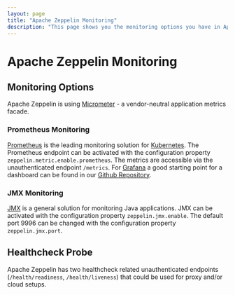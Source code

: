 ```yaml
---
layout: page
title: "Apache Zeppelin Monitoring"
description: "This page shows you the monitoring options you have in Apache Zeppelin"
---
```

<!--
Licensed under the Apache License, Version 2.0 (the "License");
you may not use this file except in compliance with the License.
You may obtain a copy of the License at

http://www.apache.org/licenses/LICENSE-2.0

Unless required by applicable law or agreed to in writing, software
distributed under the License is distributed on an "AS IS" BASIS,
WITHOUT WARRANTIES OR CONDITIONS OF ANY KIND, either express or implied.
See the License for the specific language governing permissions and
limitations under the License.
-->
# Apache Zeppelin Monitoring

<div id="toc"></div>

## Monitoring Options

Apache Zeppelin is using [Micrometer](https://micrometer.io/) - a vendor-neutral application metrics facade.

### Prometheus Monitoring

[Prometheus](https://prometheus.io/) is the leading monitoring solution for [Kubernetes](https://kubernetes.io/). The Prometheus endpoint can be activated with the configuration property `zeppelin.metric.enable.prometheus`. The metrics are accessible via the unauthenticated endpoint `/metrics`.
For [Grafana](https://grafana.com/) a good starting point for a dashboard can be found in our [Github Repository](https://github.com/apache/zeppelin/blob/grafana/examples/dashboard.json).

### JMX Monitoring

[JMX](https://en.wikipedia.org/wiki/Java_Management_Extensions) is a general solution for monitoring Java applications. JMX can be activated with the configuration property `zeppelin.jmx.enable`. The default port 9996 can be changed with the configuration property `zeppelin.jmx.port`.

## Healthcheck Probe

Apache Zeppelin has two healthcheck related unauthenticated endpoints (`/health/readiness`, `/health/liveness`) that could be used for proxy and/or cloud setups.
